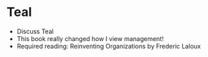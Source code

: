 # Teal

* Discuss Teal
* This book really changed how I view management!
* Required reading: Reinventing Organizations by Frederic Laloux
